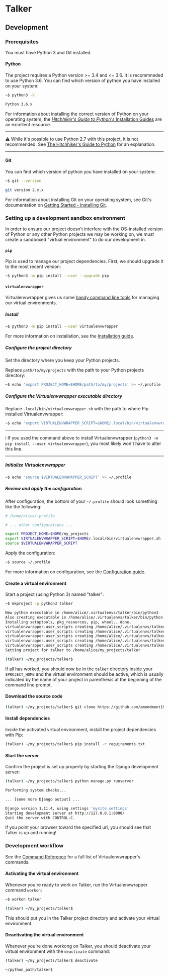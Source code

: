 Talker
======

## Development

### Prerequisites
You must have Python 3 and Git installed.

#### Python
The project requires a Python version >= 3.4 and <= 3.6. It is recommneded to
use Python 3.6. You can find which version of python you have installed on your
system:
```bash
~$ python3 -V

Python 3.6.x
```

For information about installing the correct version of Python on your operating
system, the [_Hitchhiker's Guide to Python's_ Installation Guides](https://docs.python-guide.org/starting/installation/)
are an excellent resource.

---

⚠️ While it's possible to use Python 2.7 with this project, it is not
recommended. See [The Hitchhiker's Guide to Python](https://docs.python-guide.org/starting/which-python/#recommendations)
for an explanation.

---

#### Git
You can find which version of python you have installed on your system:
```bash
~$ git --version

git version 2.x.x
```

For information about installing Git on your operating system, see Git's
documentation on [Getting Started - Installing Git](https://git-scm.com/book/en/v2/Getting-Started-Installing-Git).

### Setting up a development sandbox environment
In order to ensure our project doesn't interfere with the OS-installed version
of Python or any other Python projects we may be working on, we must create a
sandboxed "virtual environment" to do our development in.

#### `pip`
Pip is used to manage our project dependencies. First, we should upgrade it to
the most recent version:

```bash
~$ python3 -m pip install --user --upgrade pip
```

#### `virtualenvwrapper`
Virtualenvwrapper gives us some [handy command line tools](https://virtualenvwrapper.readthedocs.io/en/latest/command_ref.html)
for managing our virtual environments.

##### Install

```bash
~$ python3 -m pip install --user virtualenvwrapper
```

For more information on installation, see the [Installation guide](https://virtualenvwrapper.readthedocs.io/en/latest/install.html).

##### Configure the project directory
Set the directory where you keep your Python projects.

Replace `path/to/my/projects` with the path to your Python projects directory:

```bash
~$ echo 'export PROJECT_HOME=$HOME/path/to/my/projects' >> ~/.profile
```

##### Configure the Virtualenvwrapper executable directory

Replace `.local/bin/virtualenvwrapper.sh` with the path to where Pip installed
Virtualenvwrapper:
```bash
~$ echo 'export VIRTUALENVWRAPPER_SCRIPT=$HOME/.local/bin/virtualenvwrapper.sh' >> ~/.profile
```

---

ℹ️ If you used the command above to install Virtualenvwrapper (`python3 -m pip
install --user virtualenvwrapper`), you most likely won't have to alter this
line.

---

##### Initialize Virtualenvwrapper

```bash
~$ echo 'source $VIRTUALENVWRAPPER_SCRIPT' >> ~/.profile
```

##### Review and apply the configuration

After configuration, the bottom of your `~/.profile` should look something like
the following:
```bash
# /home/alice/.profile

# ... other configurations ...

export PROJECT_HOME=$HOME/my_projects
export VIRTUALENVWRAPPER_SCRIPT=$HOME/.local/bin/virtualenvwrapper.sh
source $VIRTUALENVWRAPPER_SCRIPT
```

Apply the configuration:
```bash
~$ source ~/.profile
```

For more information on configuration, see the [Configuration guide](https://virtualenvwrapper.readthedocs.io/en/latest/install.html#configuration).

#### Create a virtual environment
Start a project (using Python 3) named "talker":
```bash
~$ mkproject -p python3 talker

New python executable in /home/alice/.virtualenvs/talker/bin/python3
Also creating executable in /home/alice/.virtualenvs/talker/bin/python
Installing setuptools, pkg_resources, pip, wheel...done.
virtualenvwrapper.user_scripts creating /home/alice/.virtualenvs/talker/bin/predeactivate
virtualenvwrapper.user_scripts creating /home/alice/.virtualenvs/talker/bin/postdeactivate
virtualenvwrapper.user_scripts creating /home/alice/.virtualenvs/talker/bin/preactivate
virtualenvwrapper.user_scripts creating /home/alice/.virtualenvs/talker/bin/postactivate
virtualenvwrapper.user_scripts creating /home/alice/.virtualenvs/talker/bin/get_env_details
Setting project for talker to /home/alice/my_projects/talker

(talker) ~/my_projects/talker$
```

If all has worked, you should now be in the `talker` directory inside your
`$PROJECT_HOME` and the virtual environment should be active, which is usually
indicated by the name of your project in parenthesis at the beginning of the
command line prompt.

#### Download the source code
```bash
(talker) ~/my_projects/talker$ git clone https://github.com/amendment19/talker.git $PROJECT_HOME/talker
```

#### Install dependencies
Inside the activated virtual environment, install the project dependencies with
Pip:
```bash
(talker) ~/my_projects/talker$ pip install -r requirements.txt
```

#### Start the server
Confirm the project is set up properly by starting the Django development
server:
```bash
(talker) ~/my_projects/talker$ python manage.py runserver

Performing system checks...

... [some more Django output] ...

Django version 1.11.4, using settings 'mysite.settings'
Starting development server at http://127.0.0.1:8000/
Quit the server with CONTROL-C.
```

If you point your browser toward the specified url, you should see that Talker
is up and running!

### Development workflow
See the [Command Reference](https://virtualenvwrapper.readthedocs.io/en/latest/command_ref.html)
for a full list of Virtualenvwrapper's commands.

#### Activating the virtual environment
Whenever you're ready to work on Talker, run the Virtualenvwrapper command
`workon`:
```bash
~$ workon talker

(talker) ~/my_projects/talker$ 
```

This should put you in the Talker project directory and activate your virtual
environment.

#### Deactivating the virtual environment
Whenever you're done workong on Talker, you should deactivate your virtual
environment with the `deactivate` command:
```bash
(talker) ~/my_projects/talker$ deactivate

~/python_path/talker$
```